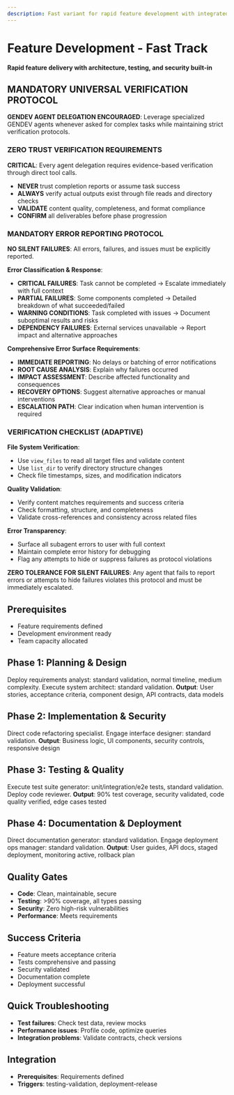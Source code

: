 ```yaml
---
description: Fast variant for rapid feature development with integrated quality assurance
---
```


# Feature Development - Fast Track

**Rapid feature delivery with architecture, testing, and security built-in**

## MANDATORY UNIVERSAL VERIFICATION PROTOCOL

**GENDEV AGENT DELEGATION ENCOURAGED**: Leverage specialized GENDEV agents whenever asked for complex tasks while maintaining strict verification protocols.

### ZERO TRUST VERIFICATION REQUIREMENTS

**CRITICAL**: Every agent delegation requires evidence-based verification through direct tool calls.

- **NEVER** trust completion reports or assume task success
- **ALWAYS** verify actual outputs exist through file reads and directory checks
- **VALIDATE** content quality, completeness, and format compliance
- **CONFIRM** all deliverables before phase progression

### MANDATORY ERROR REPORTING PROTOCOL

**NO SILENT FAILURES**: All errors, failures, and issues must be explicitly reported.

**Error Classification & Response**:

- **CRITICAL FAILURES**: Task cannot be completed → Escalate immediately with full context
- **PARTIAL FAILURES**: Some components completed → Detailed breakdown of what succeeded/failed
- **WARNING CONDITIONS**: Task completed with issues → Document suboptimal results and risks
- **DEPENDENCY FAILURES**: External services unavailable → Report impact and alternative approaches

**Comprehensive Error Surface Requirements**:

- **IMMEDIATE REPORTING**: No delays or batching of error notifications
- **ROOT CAUSE ANALYSIS**: Explain why failures occurred
- **IMPACT ASSESSMENT**: Describe affected functionality and consequences
- **RECOVERY OPTIONS**: Suggest alternative approaches or manual interventions
- **ESCALATION PATH**: Clear indication when human intervention is required

### VERIFICATION CHECKLIST (ADAPTIVE)

**File System Verification**:

- Use `view_files` to read all target files and validate content
- Use `list_dir` to verify directory structure changes
- Check file timestamps, sizes, and modification indicators

**Quality Validation**:

- Verify content matches requirements and success criteria
- Check formatting, structure, and completeness
- Validate cross-references and consistency across related files

**Error Transparency**:

- Surface all subagent errors to user with full context
- Maintain complete error history for debugging
- Flag any attempts to hide or suppress failures as protocol violations

**ZERO TOLERANCE FOR SILENT FAILURES**: Any agent that fails to report errors or attempts to hide failures violates this protocol and must be immediately escalated.

## Prerequisites

- Feature requirements defined
- Development environment ready
- Team capacity allocated

## Phase 1: Planning & Design

Deploy requirements analyst: standard validation, normal timeline, medium complexity.
Execute system architect: standard validation.
**Output**: User stories, acceptance criteria, component design, API contracts, data models

## Phase 2: Implementation & Security

Direct code refactoring specialist.
Engage interface designer: standard validation.
**Output**: Business logic, UI components, security controls, responsive design

## Phase 3: Testing & Quality

Execute test suite generator: unit/integration/e2e tests, standard validation.
Deploy code reviewer.
**Output**: 90% test coverage, security validated, code quality verified, edge cases tested

## Phase 4: Documentation & Deployment

Direct documentation generator: standard validation.
Engage deployment ops manager: standard validation.
**Output**: User guides, API docs, staged deployment, monitoring active, rollback plan

## Quality Gates

- **Code**: Clean, maintainable, secure
- **Testing**: >90% coverage, all types passing
- **Security**: Zero high-risk vulnerabilities
- **Performance**: Meets requirements

## Success Criteria

- Feature meets acceptance criteria
- Tests comprehensive and passing
- Security validated
- Documentation complete
- Deployment successful

## Quick Troubleshooting

- **Test failures**: Check test data, review mocks
- **Performance issues**: Profile code, optimize queries
- **Integration problems**: Validate contracts, check versions

## Integration

- **Prerequisites**: Requirements defined
- **Triggers**: testing-validation, deployment-release
